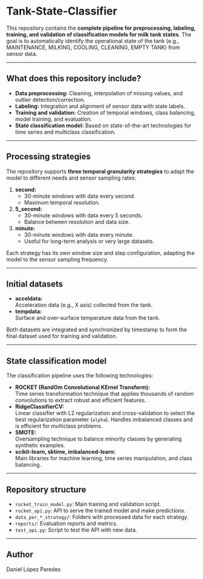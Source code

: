 # Tank-State-Classifier

This repository contains the **complete pipeline for preprocessing, labeling, training, and validation of classification models for milk tank states**. The goal is to automatically identify the operational state of the tank (e.g., MAINTENANCE, MILKING, COOLING, CLEANING, EMPTY TANK) from sensor data.

---

## What does this repository include?

- **Data preprocessing:** Cleaning, interpolation of missing values, and outlier detection/correction.
- **Labeling:** Integration and alignment of sensor data with state labels.
- **Training and validation:** Creation of temporal windows, class balancing, model training, and evaluation.
- **State classification model:** Based on state-of-the-art technologies for time series and multiclass classification.

---

## Processing strategies

The repository supports **three temporal granularity strategies** to adapt the model to different needs and sensor sampling rates:

1. **second:**  
   - 30-minute windows with data every second.
   - Maximum temporal resolution.
2. **5_second:**  
   - 30-minute windows with data every 5 seconds.
   - Balance between resolution and data size.
3. **minute:**  
   - 30-minute windows with data every minute.
   - Useful for long-term analysis or very large datasets.

Each strategy has its own window size and step configuration, adapting the model to the sensor sampling frequency.

---

## Initial datasets

- **acceldata:**  
  Acceleration data (e.g., X axis) collected from the tank.
- **tempdata:**  
  Surface and over-surface temperature data from the tank.

Both datasets are integrated and synchronized by timestamp to form the final dataset used for training and validation.

---

## State classification model

The classification pipeline uses the following technologies:

- **ROCKET (RandOm Convolutional KErnel Transform):**  
  Time series transformation technique that applies thousands of random convolutions to extract robust and efficient features.
- **RidgeClassifierCV:**  
  Linear classifier with L2 regularization and cross-validation to select the best regularization parameter (`alpha`). Handles imbalanced classes and is efficient for multiclass problems.
- **SMOTE:**  
  Oversampling technique to balance minority classes by generating synthetic examples.
- **scikit-learn, sktime, imbalanced-learn:**  
  Main libraries for machine learning, time series manipulation, and class balancing.

---

## Repository structure

- `rocket_train_model.py`: Main training and validation script.
- `rocket_api.py`: API to serve the trained model and make predictions.
- `data_per_*_strategy/`: Folders with processed data for each strategy.
- `reports/`: Evaluation reports and metrics.
- `test_api.py`: Script to test the API with new data.

---

## Author

Daniel López Paredes
